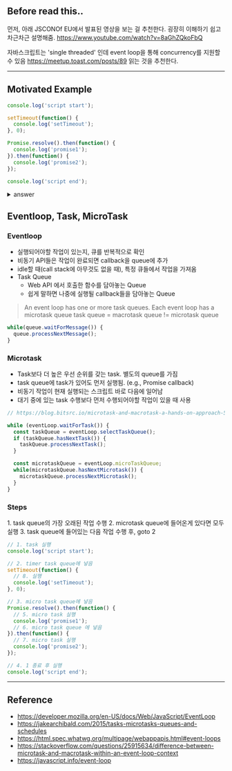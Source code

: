 ## Before read this..
먼저, 아래 JSCONOf EU에서 발표된 영상을 보는 걸 추천한다. 
굉장히 이해하기 쉽고 차근차근 설명해줌.
https://www.youtube.com/watch?v=8aGhZQkoFbQ

자바스크립트는 'single threaded' 인데 event loop을 통해 concurrency를 지원할 수 있음
https://meetup.toast.com/posts/89 읽는 것을 추천한다.

---

## Motivated Example
``` javascript
console.log('script start');

setTimeout(function() {
  console.log('setTimeout');
}, 0);

Promise.resolve().then(function() {
  console.log('promise1');
}).then(function() {
  console.log('promise2');
});

console.log('script end');
```

<details><summary> answer </summary><p>

script start
script end
promise1
promise2
setTimeout

</p></details>

## Eventloop, Task, MicroTask

### Eventloop
- 실행되어야할 작업이 있는지, 큐를 반복적으로 확인
- 비동기 API들은 작업이 완료되면 callback을 queue에 추가
- idle할 때(call stack에 아무것도 없을 때), 특정 큐들에서 작업을 가져옴
- Task Queue
  - Web API 에서 호출한 함수를 담아놓는 Queue
  - 쉽게 말하면 나중에 실행될 callback들을 담아놓는 Queue

> An event loop has one or more task queues.
> Each event loop has a microtask queue
> task queue = macrotask queue != microtask queue

``` javascript
while(queue.waitForMessage()) {
  queue.processNextMessage();
}
```

### Microtask
- Task보다 더 높은 우선 순위를 갖는 task. 별도의 queue를 가짐
- task queue에 task가 있어도 먼저 실행됨. (e.g., Promise callback)
- 비동기 작업이 현재 실행되는 스크립트 바로 다음에 일어남
- 대기 중에 있는 task 수행보다 먼저 수행되어야할 작업이 있을 때 사용

``` javascript
// https://blog.bitsrc.io/microtask-and-macrotask-a-hands-on-approach-5d77050e2168

while (eventLoop.waitForTask()) {
  const taskQueue = eventLoop.selectTaskQueue();
  if (taskQueue.hasNextTask()) {
    taskQueue.processNextTask();
  }

  const microtaskQueue = eventLoop.microTaskQueue;
  while(microtaskQueue.hasNextMicrotask()) {
    microtaskQueue.processNextMicrotask();
  }
}
```


### Steps
1\. task queue의 가장 오래된 작업 수행
2\. microtask queue에 들어온게 있다면 모두 실행
3\. task queue에 들어있는 다음 작업 수행 후, goto 2

``` javascript
// 1. task 실행
console.log('script start');

// 2. timer task queue에 넣음
setTimeout(function() {
  // 8. 실행
  console.log('setTimeout');
}, 0);

// 3. micro task queue에 넣음
Promise.resolve().then(function() {
  // 5. micro task 실행
  console.log('promise1');
  // 6. micro task queue 에 넣음
}).then(function() {
  // 7. micro task 실행
  console.log('promise2');
});

// 4. 1 종료 후 실행
console.log('script end');
```

---
## Reference
- https://developer.mozilla.org/en-US/docs/Web/JavaScript/EventLoop
- https://jakearchibald.com/2015/tasks-microtasks-queues-and-schedules
- https://html.spec.whatwg.org/multipage/webappapis.html#event-loops
- https://stackoverflow.com/questions/25915634/difference-between-microtask-and-macrotask-within-an-event-loop-context
- https://javascript.info/event-loop

